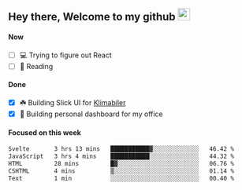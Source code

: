 ## Hey there, Welcome to my github <img src="https://media.giphy.com/media/hvRJCLFzcasrR4ia7z/giphy.gif" width="25px">

#### Now
- [ ] 💻 Trying to figure out React
- [ ] 📕 Reading

#### Done
- [x] ☘️ Building Slick UI for [Klimabiler](https://klimabiler.dk)
- [x] 🚀 Building personal dashboard for my office
 
 #### Focused on this week
<!--START_SECTION:waka-->

```txt
Svelte       3 hrs 13 mins   ███████████▓░░░░░░░░░░░░░   46.42 %
JavaScript   3 hrs 4 mins    ███████████░░░░░░░░░░░░░░   44.32 %
HTML         28 mins         █▓░░░░░░░░░░░░░░░░░░░░░░░   06.76 %
CSHTML       4 mins          ▒░░░░░░░░░░░░░░░░░░░░░░░░   01.14 %
Text         1 min           ░░░░░░░░░░░░░░░░░░░░░░░░░   00.40 %
```

<!--END_SECTION:waka-->

